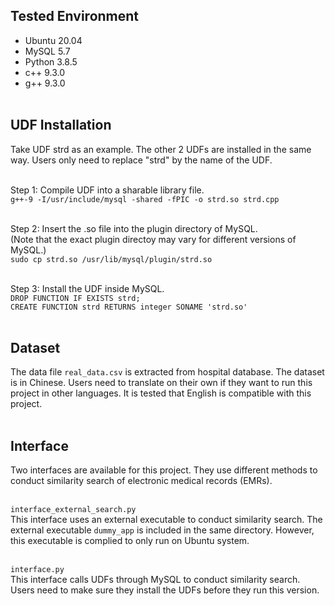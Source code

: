 Tested Environment
----
* Ubuntu 20.04<br>
* MySQL 5.7<br>
* Python 3.8.5<br>
* c++ 9.3.0<br>
* g++ 9.3.0<br><br>

UDF Installation
----
Take UDF strd as an example. The other 2 UDFs are installed in the same way. Users only need to replace "strd" by the name of the UDF.<br><br>

Step 1: Compile UDF into a sharable library file.<br>
`g++-9 -I/usr/include/mysql -shared -fPIC -o strd.so strd.cpp`<br><br>

Step 2: Insert the .so file into the plugin directory of MySQL.<br>
(Note that the exact plugin directoy may vary for different versions of MySQL.)<br>
`sudo cp strd.so /usr/lib/mysql/plugin/strd.so`<br><br>

Step 3: Install the UDF inside MySQL.<br>
`DROP FUNCTION IF EXISTS strd;`<br>
`CREATE FUNCTION strd RETURNS integer SONAME 'strd.so'`<br><br>

Dataset
----
The data file `real_data.csv` is extracted from hospital database. 
The dataset is in Chinese. 
Users need to translate on their own if they want to run this project in other languages.
It is tested that English is compatible with this project.<br><br>

Interface
----
Two interfaces are available for this project. 
They use different methods to conduct similarity search of electronic medical records (EMRs).<br><br>

`interface_external_search.py`<br>
This interface uses an external executable to conduct similarity search. 
The external executable `dummy_app` is included in the same directory.
However, this executable is complied to only run on Ubuntu system.<br><br>

`interface.py`<br>
This interface calls UDFs through MySQL to conduct similarity search.
Users need to make sure they install the UDFs before they run this version.
